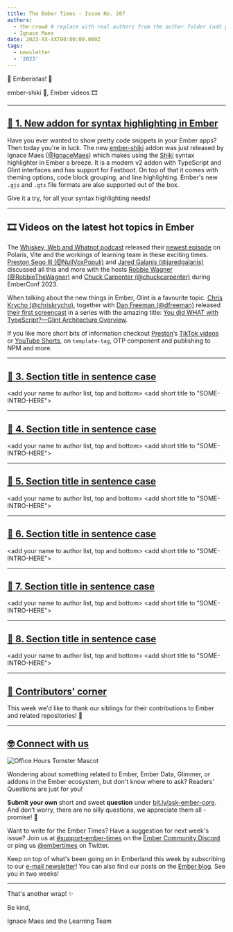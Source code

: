 ```yaml
---
title: The Ember Times - Issue No. 207
authors:
  - the-crowd # replace with real authors from the author folder (add yourself if you're not there)
  - Ignace Maes
date: 2023-XX-XXT00:00:00.000Z
tags:
  - newsletter
  - '2023'
---
```


👋 Emberistas! 🐹

<SOME-INTRO-HERE-TO-KEEP-THEM-SUBSCRIBERS-READING>

ember-shiki 🌈, Ember videos 🎞️

---

## [🌈 1. New addon for syntax highlighting in Ember](https://github.com/IgnaceMaes/ember-shiki)

Have you ever wanted to show pretty code snippets in your Ember apps? Then today you're in luck. The new [ember-shiki](https://github.com/IgnaceMaes/ember-shiki) addon was just released by Ignace Maes ([@IgnaceMaes](https://github.com/IgnaceMaes)) which makes using the [Shiki](https://github.com/shikijs/shiki) syntax highlighter in Ember a breeze. It is a modern v2 addon with TypeScript and Glint interfaces and has support for Fastboot. On top of that it comes with theming options, code block grouping, and line highlighting. Ember's new `.gjs` and `.gts` file formats are also supported out of the box.

Give it a try, for all your syntax highlighting needs!

---

## 🎞️ Videos on the latest hot topics in Ember

The [Whiskey, Web and Whatnot podcast](https://whiskeywebandwhatnot.fm) released their [newest episode](https://whiskeywebandwhatnot.fm/polaris-vite-and-exploring-the-future-of-ember-with-jared-galanis-and-preston-sego) on Polaris, Vite and the workings of learning team in these exciting times. [Preston Sego III (@NullVoxPopuli)](https://github.com/NullVoxPopuli) and [Jared Galanis (@jaredgalanis)](https://github.com/jaredgalanis) discussed all this and more with the hosts [Robbie Wagner (@RobbieTheWagner)](https://github.com/robbiethewagner) and [Chuck Carpenter (@chuckcarpenter)](https://github.com/chuckcarpenter) during EmberConf 2023. 

When talking about the new things in Ember, Glint is a favourite topic. [Chris Krycho (@chriskrycho)](https://github.com/chriskrycho), together with [Dan Freeman (@dfreeman)](https://github.com/dfreeman) released [their first screencast](https://www.youtube.com/watch?v=MLpP8D3cY7M&list=PLelyiwKWHHAokRRAEO3sD5yc6_C8WnXOm) in a series with the amazing title: [You did WHAT with TypeScript?—Glint Architecture Overview](https://www.youtube.com/watch?v=MLpP8D3cY7M&list=PLelyiwKWHHAokRRAEO3sD5yc6_C8WnXOm).

If you like more short bits of information checkout [Preston](https://github.com/NullVoxPopuli)’s [TikTok videos](https://www.tiktok.com/@nullvoxpopuli) or [YouTube Shorts](https://www.youtube.com/channel/UCOZ7i6NiYjG0NyH9_fQ6xfg), on `template-tag`, OTP component and publishing to NPM and more.


---

## [🐹 3. Section title in sentence case](section-url)

<change section title emoji>
<consider adding some bold to your paragraph>
<add the contributor in the post in format "FirstName LastName (@githubUserName)" linked to their GitHub account>
<please include link to external article/repo/etc in paragraph / body text, not just header title above>

<add your name to author list, top and bottom>
<add short title to "SOME-INTRO-HERE">

---

## [🐹 4. Section title in sentence case](section-url)

<change section title emoji>
<consider adding some bold to your paragraph>
<add the contributor in the post in format "FirstName LastName (@githubUserName)" linked to their GitHub account>
<please include link to external article/repo/etc in paragraph / body text, not just header title above>

<add your name to author list, top and bottom>
<add short title to "SOME-INTRO-HERE">

---

## [🐹 5. Section title in sentence case](section-url)

<change section title emoji>
<consider adding some bold to your paragraph>
<add the contributor in the post in format "FirstName LastName (@githubUserName)" linked to their GitHub account>
<please include link to external article/repo/etc in paragraph / body text, not just header title above>

<add your name to author list, top and bottom>
<add short title to "SOME-INTRO-HERE">

---

## [🐹 6. Section title in sentence case](section-url)

<change section title emoji>
<consider adding some bold to your paragraph>
<add the contributor in the post in format "FirstName LastName (@githubUserName)" linked to their GitHub account>
<please include link to external article/repo/etc in paragraph / body text, not just header title above>

<add your name to author list, top and bottom>
<add short title to "SOME-INTRO-HERE">

---

## [🐹 7. Section title in sentence case](section-url)

<change section title emoji>
<consider adding some bold to your paragraph>
<add the contributor in the post in format "FirstName LastName (@githubUserName)" linked to their GitHub account>
<please include link to external article/repo/etc in paragraph / body text, not just header title above>

<add your name to author list, top and bottom>
<add short title to "SOME-INTRO-HERE">

---

## [🐹 8. Section title in sentence case](section-url)

<change section title emoji>
<consider adding some bold to your paragraph>
<add the contributor in the post in format "FirstName LastName (@githubUserName)" linked to their GitHub account>
<please include link to external article/repo/etc in paragraph / body text, not just header title above>

<add your name to author list, top and bottom>
<add short title to "SOME-INTRO-HERE">

---

## [👏 Contributors' corner](https://guides.emberjs.com/release/contributing/repositories/)

<p>This week we'd like to thank our siblings for their contributions to Ember and related repositories! 💖</p>

---

## [🤓 Connect with us](https://docs.google.com/forms/d/e/1FAIpQLScqu7Lw_9cIkRtAiXKitgkAo4xX_pV1pdCfMJgIr6Py1V-9Og/viewform)

<div class="blog-row">
  <img class="float-right small transparent padded" alt="Office Hours Tomster Mascot" title="Readers' Questions" src="/images/tomsters/officehours.png" />

  <p>Wondering about something related to Ember, Ember Data, Glimmer, or addons in the Ember ecosystem, but don't know where to ask? Readers’ Questions are just for you!</p>

  <p><strong>Submit your own</strong> short and sweet <strong>question</strong> under <a href="https://bit.ly/ask-ember-core" target="rq">bit.ly/ask-ember-core</a>. And don’t worry, there are no silly questions, we appreciate them all - promise! 🤞</p>

  <p>Want to write for the Ember Times? Have a suggestion for next week's issue? Join us at <a href="https://discordapp.com/channels/480462759797063690/485450546887786506">#support-ember-times</a> on the <a href="https://discord.gg/emberjs">Ember Community Discord</a> or ping us <a href="https://twitter.com/embertimes">@embertimes</a> on Twitter.</p>

  <p>Keep on top of what's been going on in Emberland this week by subscribing to our <a href="https://embertimes.substack.com/">e-mail newsletter</a>! You can also find our posts on the <a href="https://blog.emberjs.com/tag/newsletter">Ember blog</a>. See you in two weeks!</p>
</div>

---

That's another wrap! ✨

Be kind,

Ignace Maes and the Learning Team
